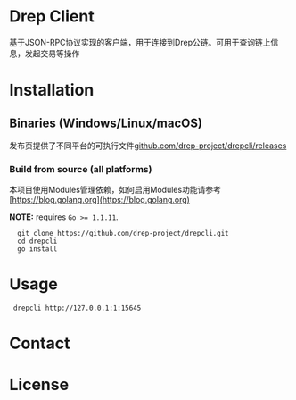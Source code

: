 # Drep Client
基于JSON-RPC协议实现的客户端，用于连接到Drep公链。可用于查询链上信息，发起交易等操作
# Installation
## Binaries (Windows/Linux/macOS)
发布页提供了不同平台的可执行文件[github.com/drep-project/drepcli/releases](github.com/drep-project/drepcli/releases)

### Build from source (all platforms)

本项目使用Modules管理依赖，如何启用Modules功能请参考[https://blog.golang.org](https://blog.golang.org)

**NOTE:**  requires `Go >= 1.1.11`.

```
  git clone https://github.com/drep-project/drepcli.git
  cd drepcli
  go install
```

# Usage

```
 drepcli http://127.0.0.1:1:15645
```

# Contact

# License